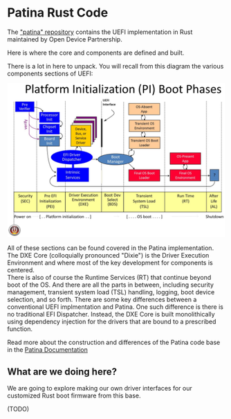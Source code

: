 # Patina Rust Code
The ["patina" repository](https://github.com/OpenDevicePartnership/patina) contains the UEFI implementation in Rust maintained by Open Device Partnership.

Here is where the core and components are defined and built.  

There is a lot in here to unpack. You will recall from this diagram the various components sections of UEFI:

![UEFI Diagram](./images/PI_Boot_Phases.jpg)

All of these sections can be found covered in the Patina implementation. 
The DXE Core (colloquially pronounced "Dixie") is the Driver Execution Environment and where most of the key development for components is centered.  
There is also of course the Runtime Services (RT) that continue beyond boot of the OS.
And there are all the parts in between, including security management, transient system load (TSL) handling, logging, boot device selection, and so forth.
There are some key differences between a conventional UEFI implmentation and Patina.
One such difference is there is no traditional EFI Dispatcher.  Instead, the DXE Core is built monolithically using dependency injection for the drivers that are bound to a prescribed function.

Read more about the construction and differences of the Patina code base in the [Patina Documentation](https://sturdy-adventure-nv32gqw.pages.github.io/)

## What are we doing here?
We are going to explore making our own driver interfaces for our customized Rust boot firmware from this base.

(TODO)

